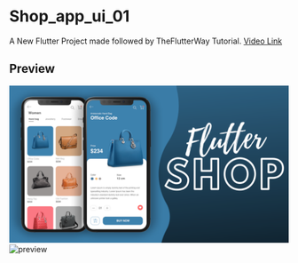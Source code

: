 # Shop_app_ui_01

A New Flutter Project made followed by TheFlutterWay Tutorial.
<a href="https://www.youtube.com/watch?v=XBKzpTz65Io">Video Link</a>

## Preview

<img src="./README/flutter_shop_app_01.png" alt="UI Design">
<img src="./README/preview_shop_app_01.gif" alt="preview">
